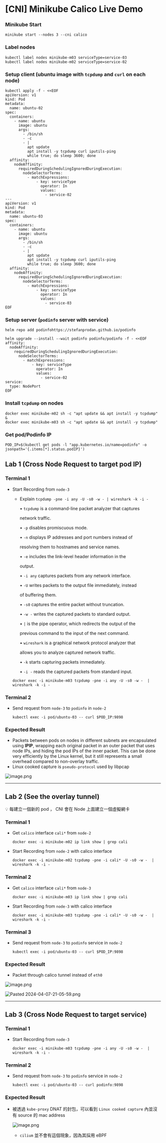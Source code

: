 # [CNI] Minikube Calico Live Demo

### Minikube Start

```
minikube start --nodes 3 --cni calico
```

### Label nodes

```
kubectl label nodes minikube-m03 serviceType=service-03
kubectl label nodes minikube-m02 serviceType=service-02
```

### Setup client (ubuntu image with `tcpdump` and `curl` on each node)

```
kubectl apply -f - <<EOF
apiVersion: v1
kind: Pod
metadata:
  name: ubuntu-02
spec:
  containers:
    - name: ubuntu
      image: ubuntu
      args:
        - /bin/sh
        - -c
        - |
          apt update
          apt install -y tcpdump curl iputils-ping
          while true; do sleep 3600; done
  affinity:
    nodeAffinity:
      requiredDuringSchedulingIgnoredDuringExecution:
        nodeSelectorTerms:
          - matchExpressions:
              - key: serviceType
                operator: In
                values:
                  - service-02
---
apiVersion: v1
kind: Pod
metadata:
  name: ubuntu-03
spec:
  containers:
    - name: ubuntu
      image: ubuntu
      args:
        - /bin/sh
        - -c
        - |
          apt update
          apt install -y tcpdump curl iputils-ping
          while true; do sleep 3600; done
  affinity:
    nodeAffinity:
      requiredDuringSchedulingIgnoredDuringExecution:
        nodeSelectorTerms:
          - matchExpressions:
              - key: serviceType
                operator: In
                values:
                  - service-03
EOF
```

### Setup server (`podinfo` server with service)

```
helm repo add podinfohttps://stefanprodan.github.io/podinfo

helm upgrade --install --wait podinfo podinfo/podinfo -f - <<EOF
affinity:
  nodeAffinity:
    requiredDuringSchedulingIgnoredDuringExecution:
      nodeSelectorTerms:
        - matchExpressions:
            - key: serviceType
              operator: In
              values:
                - service-02
service:
  type: NodePort
EOF
```

### Install `tcpdump` on nodes

```
docker exec minikube-m02 sh -c "apt update && apt install -y tcpdump" &
docker exec minikube-m03 sh -c "apt update && apt install -y tcpdump"
```

### Get pod/Podinfo IP

```
POD_IP=$(kubectl get pods -l "app.kubernetes.io/name=podinfo" -o jsonpath='{.items[*].status.podIP}')
```

## Lab 1 (Cross Node Request to target pod IP)

### Terminal 1

- Start Recording from `node-3`
    - Explain `tcpdump -pne -i any -U -s0 -w - | wireshark -k -i -`
        
        • `tcpdump` is a command-line packet analyzer that captures
        
        network traffic.
        
        • `-p` disables promiscuous mode.
        
        • `-n` displays IP addresses and port numbers instead of
        
        resolving them to hostnames and service names.
        
        • `-e` includes the link-level header information in the
        
        output.
        
        • `-i any` captures packets from any network interface.
        
        • `-U` writes packets to the output file immediately, instead
        
        of buffering them.
        
        • `-s0` captures the entire packet without truncation.
        
        • `-w -` writes the captured packets to standard output.
        
        • `|` is the pipe operator, which redirects the output of the
        
        previous command to the input of the next command.
        
        • `wireshark` is a graphical network protocol analyzer that
        
        allows you to analyze captured network traffic.
        
        • `-k` starts capturing packets immediately.
        
        • `-i -` reads the captured packets from standard input.
        
    
    ```
    docker exec -i minikube-m03 tcpdump -pne -i any -U -s0 -w -  | wireshark -k -i -
    ```
    

### Terminal 2

- Send request from `node-3` to `podinfo` in `node-2`
    
    ```
    kubectl exec -i pod/ubuntu-03 -- curl $POD_IP:9898
    ```
    

### Expected Result

- Packets between pods on nodes in different subnets are encapsulated using **IPIP**, wrapping each original packet in an outer packet that uses node IPs, and hiding the pod IPs of the inner packet. This can be done very efficiently by the Linux kernel, but it still represents a small overhead compared to non-overlay traffic.
- Linux cooked capture is `pseudo-protocol` used by libpcap

![image.png](images/mini-lab-1.png)

---

## Lab 2 (See the overlay tunnel)

<aside>
💡 每建立一個新的 pod ， CNI 會在 Node 上面建立一個虛擬網卡

</aside>

### Terminal 1

- Get `calico` interface `cali*` from `node-2`
    
    ```
    docker exec -i minikube-m02 ip link show | grep cali
    ```
    
- Start Recording from `node-2` with calico interface
    
    ```
    docker exec -i minikube-m02 tcpdump -pne -i cali* -U -s0 -w -  | wireshark -k -i -
    ```
    

### Terminal 2

- Get `calico` interface `cali*` from `node-3`
    
    ```
    docker exec -i minikube-m03 ip link show | grep cali
    ```
    
- Start Recording from `node-3` with calico interface
    
    ```
    docker exec -i minikube-m03 tcpdump -pne -i cali* -U -s0 -w -  | wireshark -k -i -
    ```
    

### Terminal 3

- Send request from `node-3` to `podinfo` service in `node-2`
    
    ```
    kubectl exec -i pod/ubuntu-03 -- curl $POD_IP:9898
    ```
    

### Expected Result

- Packet through calico tunnel instead of `eth0`

![image.png](images/mini-lab-2.png)

![Pasted 2024-04-07-21-05-59.png](images/mini-lab-3.png)

---

## Lab 3 (Cross Node Request to target service)

### Terminal 1

- Start Recording from `node-3`
    
    ```
    docker exec -i minikube-m03 tcpdump -pne -i any -U -s0 -w -  | wireshark -k -i -
    ```
    

### Terminal 2

- Send request from `node-3` to `podinfo` service in `node-2`
    
    ```
    kubectl exec -i pod/ubuntu-03 -- curl podinfo:9898
    ```
    

### Expected Result

- 被透過 `kube-proxy` DNAT 的封包，可以看到 `Linux cooked capture` 內並沒有 source 的 mac address
    
    ![image.png](images/mini-lab-4.png)
    
    - `cilium` 並不會有這個現象，因為其採用 eBPF
